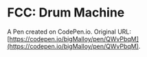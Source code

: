 # FCC: Drum Machine

A Pen created on CodePen.io. Original URL: [https://codepen.io/bigMalloy/pen/QWvPbqM](https://codepen.io/bigMalloy/pen/QWvPbqM).


